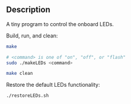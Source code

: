 ## Description

A tiny program to control the onboard LEDs.

Build, run, and clean:

```sh
make

# <command> is one of "on", "off", or "flash"
sudo ./makeLEDs <command>

make clean
```

Restore the default LEDs functionality:

```sh
./restoreLEDs.sh
```
